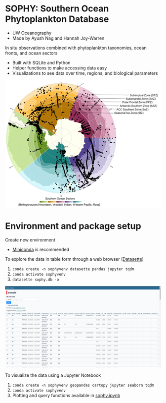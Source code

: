 # SOPHY: Southern Ocean Phytoplankton Database
- UW Oceanography
- Made by Ayush Nag and Hannah Joy-Warren

In situ observations combined with phytoplankton taxonomies, ocean fronts, and ocean sectors
- Built with SQLite and Python
- Helper functions to make accessing data easy
- Visualizations to see data over time, regions, and biological parameters

<p align="center">
  <img 
    width="600"
    src="notes/img/labelled_sophy_bkg.jpg" >
</p>


# Environment and package setup
Create new environment
- [Miniconda](https://docs.conda.io/en/latest/miniconda.html) is recommended

To explore the data in table form through a web browser ([Datasette](https://datasette.io/))
1) ```conda create -n sophyvenv datasette pandas jupyter tqdm```
2) ```conda activate sophyvenv```
3) ```datasette sophy.db -o```


<p align="center">
  <img 
    width="700"
    src="notes/img/datasette.png" >
</p>

To visualize the data using a Jupyter Notebook
1) ```conda create -n sophyvenv geopandas cartopy jupyter seaborn tqdm```
2) ```conda activate sophyvenv```
3) Plotting and query functions available in [sophy.ipynb](sophy/sophy.ipynb)
